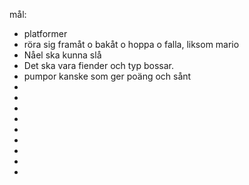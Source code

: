 mål:
* platformer 
* röra sig framåt o bakåt o hoppa o falla, liksom mario
* Nåel ska kunna slå
* Det ska vara fiender och typ bossar.
* pumpor kanske som ger poäng och sånt
* 
*
*
*
*
*
*
*
*